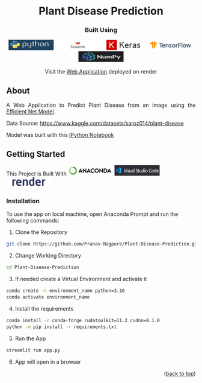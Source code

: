 <a name="readme-top"></a>

<div align="center">

# __Plant Disease Prediction__

### Built Using
  
[![Python][python-shield]][python-url]
[![Streamlit][streamlit-shield]][streamlit-url]
[![Keras][keras-shield]][keras-url]
[![TensorFlow][tensorflow-shield]][tensorflow-url]
[![NumPy][numpy-shield]][numpy-url]

Visit the <a href="">Web Application</a> deployed on render

</div>

## __About__
<p align="justify">
A Web Application to Predict Plant Disease from an image using the <a href="https://arxiv.org/abs/1905.11946">Efficient Net Model</a>.

Data Source: https://www.kaggle.com/datasets/saroz014/plant-disease

Model was built with this <a href="https://github.com/Pranav-Nagpure/Plant-Disease-Prediction-NB">IPython Notebook</a>
</p>

## __Getting Started__

This Project is Built With [![Anaconda][anaconda-shield]][anaconda-url] [![VSCode][vscode-shield]][vscode-url] [![Render][render-shield]][render-url]

### __Installation__
To use the app on local machine, open Anaconda Prompt and run the following commands:

1. Clone the Repository
```sh
git clone https://github.com/Pranav-Nagpure/Plant-Disease-Prediction.git
```

2. Change Working Directory
```sh
cd Plant-Disease-Prediction
```

3. If needed create a Virtual Environment and activate it
```sh
conda create -n environment_name python=3.10
conda activate environment_name
```

4. Install the requirements
```sh
conda install -c conda-forge cudatoolkit=11.2 cudnn=8.1.0
python -m pip install -r requirements.txt
```

5. Run the App
```sh
streamlit run app.py
```

6. App will open in a browser

<p align="right">
(<a href="#readme-top">back to top</a>)
</p>

[python-shield]: https://raw.githubusercontent.com/Pranav-Nagpure/Support-Repository/master/images/python-shield.png "Python"
[python-url]: https://www.python.org

[streamlit-shield]: https://raw.githubusercontent.com/Pranav-Nagpure/Support-Repository/master/images/streamlit-shield.png
[streamlit-url]: https://streamlit.io "Streamlit"

[keras-shield]: https://raw.githubusercontent.com/Pranav-Nagpure/Support-Repository/master/images/keras-shield.png
[keras-url]: https://keras.io "Keras"

[tensorflow-shield]: https://raw.githubusercontent.com/Pranav-Nagpure/Support-Repository/master/images/tensorflow-shield.png
[tensorflow-url]: https://www.tensorflow.org "TensorFlow"

[numpy-shield]: https://raw.githubusercontent.com/Pranav-Nagpure/Support-Repository/master/images/numpy-shield.png
[numpy-url]: https://numpy.org "NumPy"

[anaconda-shield]: https://raw.githubusercontent.com/Pranav-Nagpure/Support-Repository/master/images/anaconda-shield.png
[anaconda-url]: https://www.anaconda.com "Anaconda"

[vscode-shield]: https://raw.githubusercontent.com/Pranav-Nagpure/Support-Repository/master/images/vscode-shield.png
[vscode-url]: https://code.visualstudio.com "VSCode"

[render-shield]: https://raw.githubusercontent.com/Pranav-Nagpure/Support-Repository/master/images/render-shield.png
[render-url]: https://render.com "Render"